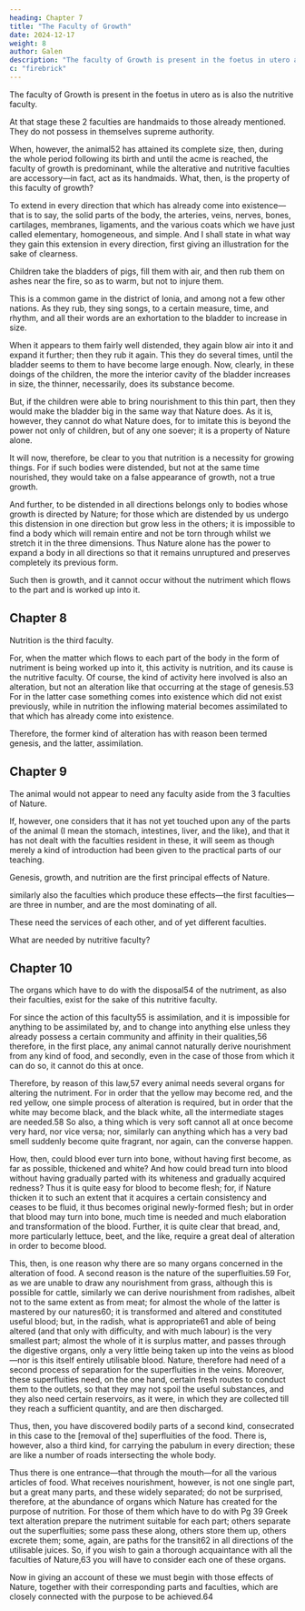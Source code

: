 ```yaml
---
heading: Chapter 7
title: "The Faculty of Growth"
date: 2024-12-17
weight: 8
author: Galen
description: "The faculty of Growth is present in the foetus in utero as is also the nutritive faculty"
c: "firebrick"
---
```



The faculty of Growth is present in the foetus in utero as is also the nutritive faculty.

At that stage these 2 faculties are handmaids to those already mentioned. They do not possess in themselves supreme authority. 

When, however, the animal52 has attained its complete size, then, during the whole period following its birth and until the acme is reached, the faculty of growth is predominant, while the alterative and nutritive faculties are accessory—in fact, act as its handmaids. What, then, is the property of this faculty of growth? 

To extend in every direction that which has already come into existence—that is to say, the solid parts of the body, the arteries, veins, nerves, bones, cartilages, membranes, ligaments, and the various coats which we have just called elementary, homogeneous, and simple. And I shall state in what way they gain this extension in every direction, first giving an illustration for the sake of clearness.

Children take the bladders of pigs, fill them with air, and then rub them on ashes near the fire, so as to warm, but not to injure them. 

This is a common game in the district of Ionia, and among not a few other nations. As they rub, they sing songs, to a certain measure, time, and rhythm, and all their words are an exhortation to the bladder to increase in size.

When it appears to them fairly well distended, they again blow air into it and expand it further; then they rub it again. This they do several times, until the bladder seems to them to have become large enough. Now, clearly, in these doings of the children, the more the interior cavity of the bladder increases in size, the thinner, necessarily, does its substance become.

But, if the children were able to bring nourishment to this thin part, then they would make the bladder big in the same way that Nature does. As it is, however, they cannot do what Nature does, for to imitate this is beyond the power not only of children, but of any one soever; it is a property of Nature alone.

It will now, therefore, be clear to you that nutrition is a necessity for growing things. For if such bodies were distended, but not at the same time nourished, they would take on a false appearance of growth, not a true growth. 

And further, to be distended in all directions belongs only to bodies whose growth is directed by Nature; for those which are distended by us undergo this distension in one direction but grow less in the others; it is impossible to find a body which will remain entire and not be torn through whilst we stretch it in the three dimensions. Thus Nature alone has the power to expand a body in all directions so that it remains unruptured and preserves completely its previous form.

Such then is growth, and it cannot occur without the nutriment which flows to the part and is worked up into it.


## Chapter 8

Nutrition is the third faculty.

For, when the matter which flows to each part of the body in the form of nutriment is being worked up into it, this activity is nutrition, and its cause is the nutritive faculty. Of course, the kind of activity here involved is also an alteration, but not an alteration like that occurring at the stage of genesis.53 For in the latter case something comes into existence which did not exist previously, while in nutrition the inflowing material becomes assimilated to that which has already come into existence.

Therefore, the former kind of alteration has with reason been termed genesis, and the latter, assimilation.


## Chapter 9

The animal would not appear to need any faculty aside from the 3 faculties of Nature.

If, however, one considers that it has not yet touched upon any of the parts of the animal (I mean the stomach, intestines, liver, and the like), and that it has not dealt with the faculties resident in these, it will seem as though merely a kind of introduction had been given to the practical parts of our teaching.

Genesis, growth, and nutrition are the first principal effects of Nature.

similarly also the faculties which produce these effects—the first faculties—are three in number, and are the most dominating of all.

These need the services of each other, and of yet different faculties.

What are needed by nutritive faculty? 


## Chapter 10

The organs which have to do with the disposal54 of the nutriment, as also their faculties, exist for the sake of this nutritive faculty. 

For since the action of this faculty55 is assimilation, and it is impossible for anything to be assimilated by, and to change into anything else unless they already possess a certain community and affinity in their qualities,56 therefore, in the first place, any animal cannot naturally derive nourishment from any kind of food, and secondly, even in the case of those from which it can do so, it cannot do this at once. 

Therefore, by reason of this law,57 every animal needs several organs for altering the nutriment. For in order that the yellow may become red, and the red yellow, one simple process of alteration is required, but in order that the white may become black, and the black white, all the intermediate stages are needed.58 So also, a thing which is very soft cannot all at once become very hard, nor vice versa; nor, similarly can anything which has a very bad smell suddenly become quite fragrant, nor again, can the converse happen.

How, then, could blood ever turn into bone, without having first become, as far as possible, thickened and white? And how could bread turn into blood without having gradually parted with its whiteness and gradually acquired redness? Thus it is quite easy for blood to become flesh; for, if Nature thicken it to such an extent that it acquires a certain consistency and ceases to be fluid, it thus becomes original newly-formed flesh; but in order that blood may turn into bone, much time is needed and much elaboration and transformation of the blood. Further, it is quite clear that bread, and, more particularly lettuce, beet, and the like, require a great deal of alteration in order to become blood.

This, then, is one reason why there are so many organs concerned in the alteration of food. A second reason is the nature of the superfluities.59 For, as we are unable to draw any nourishment from grass, although this is possible for cattle, similarly we can derive nourishment from radishes, albeit not to the same extent as from meat; for almost the whole of the latter is mastered by our natures60; it is transformed and altered and constituted useful blood; but, in the radish, what is appropriate61 and able of being altered (and that only with difficulty, and with much labour) is the very smallest part; almost the whole of it is surplus matter, and passes through the digestive organs, only a very little being taken up into the veins as blood—nor is this itself entirely utilisable blood. Nature, therefore had need of a second process of separation for the superfluities in the veins. Moreover, these superfluities need, on the one hand, certain fresh routes to conduct them to the outlets, so that they may not spoil the useful substances, and they also need certain reservoirs, as it were, in which they are collected till they reach a sufficient quantity, and are then discharged.

Thus, then, you have discovered bodily parts of a second kind, consecrated in this case to the [removal of the] superfluities of the food. There is, however, also a third kind, for carrying the pabulum in every direction; these are like a number of roads intersecting the whole body.

Thus there is one entrance—that through the mouth—for all the various articles of food. What receives nourishment, however, is not one single part, but a great many parts, and these widely separated; do not be surprised, therefore, at the abundance of organs which Nature has created for the purpose of nutrition. For those of them which have to do with Pg 39
Greek text alteration prepare the nutriment suitable for each part; others separate out the superfluities; some pass these along, others store them up, others excrete them; some, again, are paths for the transit62 in all directions of the utilisable juices. So, if you wish to gain a thorough acquaintance with all the faculties of Nature,63 you will have to consider each one of these organs.

Now in giving an account of these we must begin with those effects of Nature, together with their corresponding parts and faculties, which are closely connected with the purpose to be achieved.64

